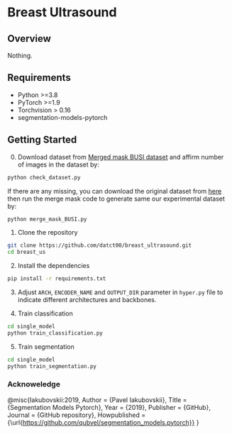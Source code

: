 # Breast Ultrasound

## Overview

Nothing.

## Requirements 
- Python >=3.8
- PyTorch >=1.9 
- Torchvision > 0.16
- segmentation-models-pytorch 

## Getting Started
0. Download dataset from [Merged mask BUSI dataset](https://drive.google.com/drive/folders/11_5ikByF8hkQ7lEyxgpmlnli666vLOMA?usp=sharing) and affirm number of images in the dataset by:

```bash
python check_dataset.py
```
If there are any missing, you can download the original dataset from [here](https://scholar.cu.edu.eg/?q=afahmy/pages/dataset) then run the merge mask code to generate same our experimental dataset by: 
```bash
python merge_mask_BUSI.py
```
1. Clone the repository
```bash
git clone https://github.com/datct00/breast_ultrasound.git
cd breast_us
```

2. Install the dependencies
```bash
pip install -r requirements.txt
```

3. Adjust `ARCH`, `ENCODER_NAME` and `OUTPUT_DIR` parameter in `hyper.py` file to indicate different architectures and backbones.

4. Train classification
```bash
cd single_model
python train_classification.py
```

5. Train segmentation
```bash
cd single_model
python train_segmentation.py
```


### Acknoweledge 
@misc{Iakubovskii:2019,
  Author = {Pavel Iakubovskii},
  Title = {Segmentation Models Pytorch},
  Year = {2019},
  Publisher = {GitHub},
  Journal = {GitHub repository},
  Howpublished = {\url{https://github.com/qubvel/segmentation_models.pytorch}}
}